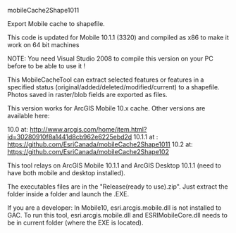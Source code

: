 mobileCache2Shape1011

Export Mobile cache to shapefile.

This code is updated for Mobile 10.1.1 (3320) and compiled as x86 to make it work on 64 bit machines

NOTE: You need Visual Studio 2008 to compile this version on your PC before to be able to use it !

This MobileCacheTool can extract selected features or features in a specified status (original/added/deleted/modified/current) to a shapefile. Photos saved in raster/blob fields are exported as files.

This version works for ArcGIS Mobile 10.x cache. Other versions are available here:

10.0 at: http://www.arcgis.com/home/item.html?id=30280910f8a1441d8cb962e6225ebd2d
10.1.1 at : https://github.com/EsriCanada/mobileCache2Shape1011
10.2 at: https://github.com/EsriCanada/mobileCache2Shape102

This tool relays on ArcGIS Mobile 10.1.1 and ArcGIS Desktop 10.1.1 (need to have both mobile and desktop installed). 

The executables files are in the "Release(ready to use).zip". Just extract the folder inside a folder and launch the .EXE.

If you are a developer:
In Mobile10, esri.arcgis.mobile.dll is not installed to GAC. To run this tool, esri.arcgis.mobile.dll and ESRIMobileCore.dll needs to be in current folder (where the EXE is located).